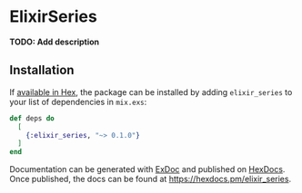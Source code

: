 # ElixirSeries

**TODO: Add description**

## Installation

If [available in Hex](https://hex.pm/docs/publish), the package can be installed
by adding `elixir_series` to your list of dependencies in `mix.exs`:

```elixir
def deps do
  [
    {:elixir_series, "~> 0.1.0"}
  ]
end
```

Documentation can be generated with [ExDoc](https://github.com/elixir-lang/ex_doc)
and published on [HexDocs](https://hexdocs.pm). Once published, the docs can
be found at <https://hexdocs.pm/elixir_series>.

